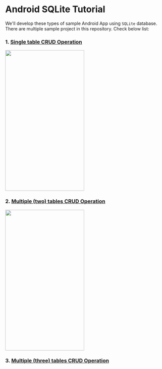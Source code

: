 # Android SQLite Tutorial

We'll develop these types of sample Android App using `SQLite` database. There are multiple sample project in this repository. Check below list:

### 1. [Single table CRUD Operation](https://github.com/hasancse91/Android-SQLite-Tutorial/tree/master/01.SQLite-Single-Table-CRUD)
<img src="https://raw.githubusercontent.com/hasancse91/Android-SQLite-Tutorial/master/data/sqlite-app-screenshot.gif" width="250" height="444" />

### 2. [Multiple (two) tables CRUD Operation](https://github.com/hasancse91/Android-SQLite-Tutorial/tree/master/02.SQLite-Multiple-(Two)-Tables-CRUD)
<img src="https://raw.githubusercontent.com/hasancse91/Android-SQLite-Tutorial/master/data/Android-SQLite-Multiple-table-CRUD.gif" width="250" height="444" />

### 3. [Multiple (three) tables CRUD Operation](https://github.com/hasancse91/Android-SQLite-Tutorial/tree/master/03.SQLite-Multiple-(Three)-Tables-CRUD)
